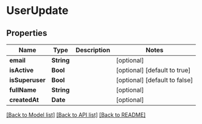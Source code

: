 # UserUpdate

## Properties
Name | Type | Description | Notes
------------ | ------------- | ------------- | -------------
**email** | **String** |  | [optional] 
**isActive** | **Bool** |  | [optional] [default to true]
**isSuperuser** | **Bool** |  | [optional] [default to false]
**fullName** | **String** |  | [optional] 
**createdAt** | **Date** |  | [optional] 

[[Back to Model list]](../README.md#documentation-for-models) [[Back to API list]](../README.md#documentation-for-api-endpoints) [[Back to README]](../README.md)


